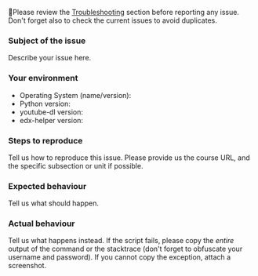 🚨Please review the [Troubleshooting](../#troubleshooting) section
before reporting any issue. Don't forget also to check the current issues to
avoid duplicates.

### Subject of the issue
Describe your issue here.

### Your environment
* Operating System (name/version):
* Python version:
* youtube-dl version:
* edx-helper version:

### Steps to reproduce
Tell us how to reproduce this issue. Please provide us the course URL, and the
specific subsection or unit if possible.

### Expected behaviour
Tell us what should happen.

### Actual behaviour
Tell us what happens instead. If the script fails, please copy the *entire*
output of the command or the stacktrace (don't forget to obfuscate your
username and password). If you cannot copy the exception, attach a screenshot.
